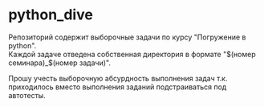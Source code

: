 # python_dive

Репозиторий содержит выборочные задачи по курсу "Погружение в python".  
Каждой задаче отведена собственная директория в формате "$(номер семинара)_$(номер задачи)".

Прошу учесть выборочную абсурдность выполнения задач т.к. приходилось вместо выполнения заданий подстраиваться под автотесты.
